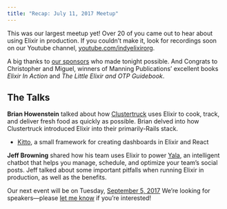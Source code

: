 ```yaml
---
title: "Recap: July 11, 2017 Meetup"
---
```


This was our largest meetup yet! Over 20 of you came out to hear about using Elixir in production. If you couldn’t make it, look for recordings soon on our Youtube channel, [youtube.com/indyelixirorg](https://www.youtube.com/indyelixirorg).

A big thanks to [our sponsors](https://www.meetup.com/indyelixir/sponsors/) who made tonight possible. And Congrats to Christopher and Miguel, winners of Manning Publications’ excellent books *Elixir In Action* and *The Little Elixir and OTP Guidebook*.

## The Talks

**Brian Howenstein** talked about how [Clustertruck](https://clustertruck.com/) uses Elixir to cook, track, and deliver fresh food as quickly as possible. Brian delved into how Clustertruck introduced Elixir into their primarily-Rails stack.

- [Kitto](https://github.com/kittoframework/kitto), a small framework for creating dashboards in Elixir and React

**Jeff Browning** shared how his team uses Elixir to power [Yala](https://yalabot.com/), an intelligent chatbot that helps you manage, schedule, and optimize your team’s social posts. Jeff talked about some important pitfalls when running Elixir in production, as well as the benefits.

Our next event will be on Tuesday, [September 5, 2017](https://www.meetup.com/indyelixir/events/241639349/) We’re looking for speakers—please [let me know](mailto:hello@indyelixir.org) if you’re interested!
